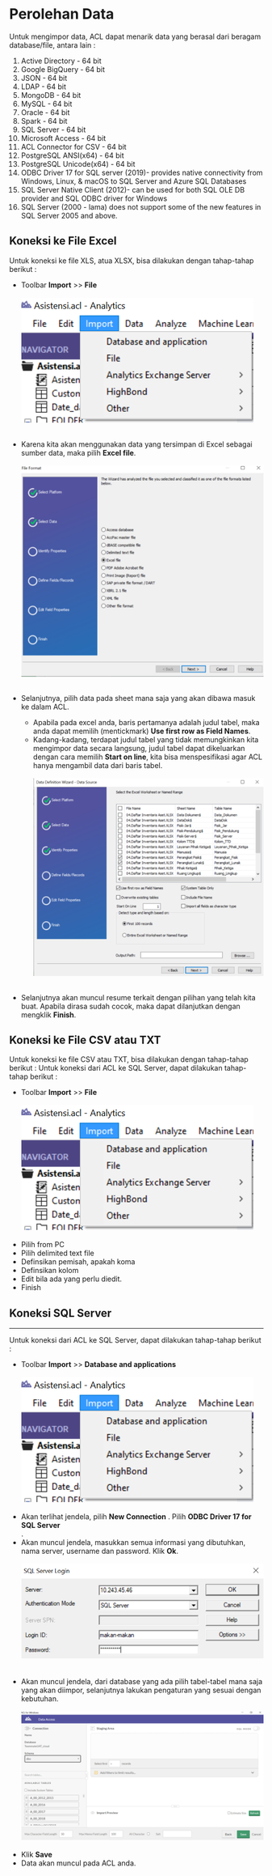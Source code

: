 # Perolehan Data

Untuk mengimpor data, ACL dapat menarik data yang berasal dari beragam database/file, antara lain :
1. Active Directory - 64 bit
2. Google BigQuery - 64 bit
3. JSON - 64 bit
4. LDAP - 64 bit
5. MongoDB - 64 bit
6. MySQL - 64 bit
7. Oracle - 64 bit
8. Spark - 64 bit
9. SQL Server - 64 bit
10. Microsoft Access - 64 bit
11. ACL Connector for CSV - 64 bit
12. PostgreSQL ANSI(x64) - 64 bit
13. PostgreSQL Unicode(x64) - 64 bit
14. ODBC Driver 17 for SQL server (2019)- provides native connectivity from Windows, Linux, & macOS to SQL Server and Azure SQL Databases
15. SQL Server Native Client (2012)- can be used for both SQL OLE DB provider and SQL ODBC driver for Windows
16. SQL Server (2000 - lama) does not support some of the new features in SQL Server 2005 and above. 

## Koneksi ke File Excel
Untuk koneksi ke file XLS, atua XLSX, bisa dilakukan dengan tahap-tahap berikut :
* Toolbar **Import** >> **File**<br><br>
  ![SQL1](https://github.com/ansyaku/tabk.acl/blob/main/img/SQL1.png)
  <br><br>
* Karena kita akan menggunakan data yang tersimpan di Excel sebagai sumber data, maka pilih **Excel file**.
  <br><br>
  ![Excel1](https://github.com/ansyaku/tabk.acl/blob/main/img/Excel1.png)
  <br><br>

* Selanjutnya, pilih data pada sheet mana saja yang akan dibawa masuk ke dalam ACL. 
  * Apabila pada excel anda, baris pertamanya adalah judul tabel, maka anda dapat memilih (mentickmark) **Use first row as Field Names**. 
  * Kadang-kadang, terdapat judul tabel yang tidak memungkinkan kita mengimpor data secara langsung, judul tabel dapat dikeluarkan dengan cara memilih **Start on line**, kita bisa menspesifikasi agar ACL hanya mengambil data dari baris tabel. 
  <br><br>
  ![Excel2](https://github.com/ansyaku/tabk.acl/blob/main/img/Excel2.png)
  <br><br>

* Selanjutnya akan muncul resume terkait dengan pilihan yang telah kita buat. Apabila dirasa sudah cocok, maka dapat dilanjutkan dengan mengklik **Finish**.
## Koneksi ke File CSV atau TXT
Untuk koneksi ke file CSV atau TXT, bisa dilakukan dengan tahap-tahap berikut :
Untuk koneksi dari ACL ke SQL Server, dapat dilakukan tahap-tahap berikut :
* Toolbar **Import** >> **File**<br><br>
  ![SQL1](https://github.com/ansyaku/tabk.acl/blob/main/img/SQL1.png)
  <br><br>
* Pilih from PC
* Pilih delimited text file
* Definsikan pemisah, apakah koma
* Definsikan kolom
* Edit bila ada yang perlu diedit.
* Finish

## Koneksi SQL Server
***

Untuk koneksi dari ACL ke SQL Server, dapat dilakukan tahap-tahap berikut :
* Toolbar **Import** >> **Database and applications**<br><br>
  ![SQL1](https://github.com/ansyaku/tabk.acl/blob/main/img/SQL1.png)
  <br><br>
* Akan terlihat jendela, pilih **New Connection** . Pilih **ODBC Driver 17 for SQL Server**<br>.
* Akan muncul jendela, masukkan semua informasi yang dibutuhkan, nama server, username dan password. Klik **Ok**.
  <br><br>
  ![SQL1](https://github.com/ansyaku/tabk.acl/blob/main/img/SQL2.png)  
  <br><br>
* Akan muncul jendela, dari database yang ada pilih tabel-tabel mana saja yang akan diimpor, selanjutnya lakukan pengaturan yang sesuai dengan kebutuhan.
  <br><br>
  ![SQL1](https://github.com/ansyaku/tabk.acl/blob/main/img/SQL3.png)
  <br><br>
* Klik **Save**
* Data akan muncul pada ACL anda.
